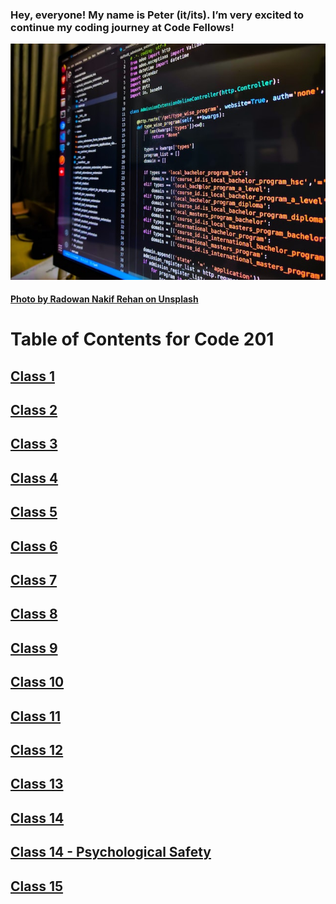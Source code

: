 ### Hey, everyone! My name is Peter (it/its). I’m very excited to continue my coding journey at Code Fellows!

![Computer screen](/images/code_201_readme.jpg)

#### [Photo by Radowan Nakif Rehan on Unsplash](https://unsplash.com/photos/cYyqhdbJ9TI?utm_source=unsplash&utm_medium=referral&utm_content=creditShareLink)
  

# Table of Contents for Code 201

## [Class 1](reading_notes_201_class_1.md)

## [Class 2](reading_notes_201_class_2.md)

## [Class 3](reading_notes_201_class_3.md)

## [Class 4](reading_notes_201_class_4.md)

## [Class 5](reading_notes_201_class_5.md)

## [Class 6](reading_notes_201_class_6.md)

## [Class 7](reading_notes_201_class_7.md)

## [Class 8](reading_notes_201_class_8.md)

## [Class 9](reading_notes_201_class_9.md)

## [Class 10](reading_notes_201_class_10.md)

## [Class 11](reading_notes_201_class_11.md)

## [Class 12](reading_notes_201_class_12.md)

## [Class 13](reading_notes_201_class_13.md)

## [Class 14](reading_notes_201_class_14.md)

## [Class 14 - Psychological Safety](reading_notes_201_class_14_psychological_safety.md)

## [Class 15](reading_notes_201_class_15.md)
